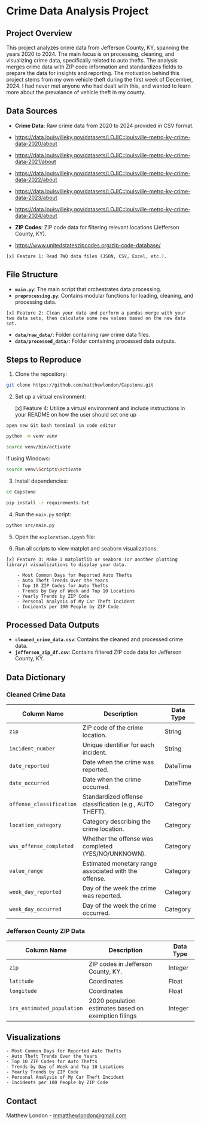 # Crime Data Analysis Project

## Project Overview
This project analyzes crime data from Jefferson County, KY, spanning the years 2020 to 2024. The main focus is on processing, cleaning, and visualizing crime data, specifically related to auto thefts. The analysis merges crime data with ZIP code information and standardizes fields to prepare the data for insights and reporting. The motivation behind this project stems from my own vehicle theft during the first week of December, 2024. I had never met anyone who had dealt with this, and wanted to learn more about the prevalance of vehicle theft in my county. 

## Data Sources
- **Crime Data**: Raw crime data from 2020 to 2024 provided in CSV format.
- https://data.louisvilleky.gov/datasets/LOJIC::louisville-metro-ky-crime-data-2020/about
- https://data.louisvilleky.gov/datasets/LOJIC::louisville-metro-ky-crime-data-2021/about
- https://data.louisvilleky.gov/datasets/LOJIC::louisville-metro-ky-crime-data-2022/about
- https://data.louisvilleky.gov/datasets/LOJIC::louisville-metro-ky-crime-data-2023/about
- https://data.louisvilleky.gov/datasets/LOJIC::louisville-metro-ky-crime-data-2024/about

- **ZIP Codes**: ZIP code data for filtering relevant locations (Jefferson County, KY).
- https://www.unitedstateszipcodes.org/zip-code-database/
```
[x] Feature 1: Read TWO data files (JSON, CSV, Excel, etc.). 
```
## File Structure
- **`main.py`**: The main script that orchestrates data processing.
- **`preprocessing.py`**: Contains modular functions for loading, cleaning, and processing data.
```
[x] Feature 2: Clean your data and perform a pandas merge with your two data sets, then calculate some new values based on the new data set.  
```
- **`data/raw_data/`**: Folder containing raw crime data files.
- **`data/processed_data/`**: Folder containing processed data outputs.

## Steps to Reproduce
1. Clone the repository:
```bash
git clone https://github.com/matthewlondon/Capstone.git
```
2. Set up a virtual environment:

    [x] Feature 4: Utilize a virtual environment and include instructions in your README on how the user should set one up
```
open new Git bash terminal in code editor
```

```bash
python -m venv venv
```
```bash
source venv/bin/activate
```
if using Windows:
```bash
source venv\Scripts\activate
```
    
3. Install dependencies:
```bash
cd Capstone
```
```bash
pip install -r requirements.txt
```

4. Run the `main.py` script:
```bash
python src/main.py
```
5. Open the `exploration.ipynb` file:

6. Run all scripts to view matplot and seaborn visualizations:
```
[x] Feature 3: Make 3 matplotlib or seaborn (or another plotting library) visualizations to display your data.
```
    
        - Most Common Days for Reported Auto Thefts
        - Auto Theft Trends Over the Years
        - Top 10 ZIP Codes for Auto Thefts
        - Trends by Day of Week and Top 10 Locations
        - Yearly Trends by ZIP Code
        - Personal Analysis of My Car Theft Incident
        - Incidents per 100 People by ZIP Code
    
    

## Processed Data Outputs
- **`cleaned_crime_data.csv`**: Contains the cleaned and processed crime data.
- **`jefferson_zip_df.csv`**: Contains filtered ZIP code data for Jefferson County, KY.

## Data Dictionary
### Cleaned Crime Data
| Column Name               | Description                                             | Data Type   |
|---------------------------|---------------------------------------------------------|-------------|
| `zip`                    | ZIP code of the crime location.                        | String      |
| `incident_number`        | Unique identifier for each incident.                   | String      |
| `date_reported`          | Date when the crime was reported.                      | DateTime    |
| `date_occurred`          | Date when the crime occurred.                          | DateTime    |
| `offense_classification` | Standardized offense classification (e.g., AUTO THEFT).| Category    |
| `location_category`      | Category describing the crime location.                | Category    |
| `was_offense_completed`  | Whether the offense was completed (YES/NO/UNKNOWN).    | Category    |
| `value_range`            | Estimated monetary range associated with the offense.  | Category    |
| `week_day_reported`      | Day of the week the crime was reported.                | Category    |
| `week_day_occurred`      | Day of the week the crime occurred.                    | Category    |

### Jefferson County ZIP Data
| Column Name | Description                     | Data Type |
|-------------|---------------------------------|-----------|
| `zip`      | ZIP codes in Jefferson County, KY.| Integer   |
| `latitude`      | Coordinates| Float  |
| `longitude`      | Coordinates| Float   |
| `irs_estimated_population`      | 2020 population estimates based on exemption filings| Integer   |

## Visualizations
    - Most Common Days for Reported Auto Thefts
    - Auto Theft Trends Over the Years
    - Top 10 ZIP Codes for Auto Thefts
    - Trends by Day of Week and Top 10 Locations
    - Yearly Trends by ZIP Code
    - Personal Analysis of My Car Theft Incident
    - Incidents per 100 People by ZIP Code

## Contact
Matthew London - mmatthewlondon@gmail.com

